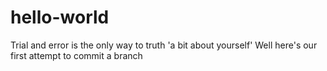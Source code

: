 # hello-world
Trial and error is the only way to truth
'a bit about yourself'
Well here's our first attempt to commit a branch
